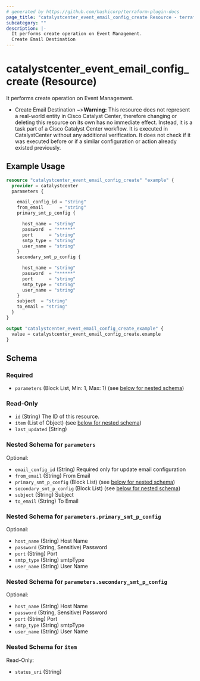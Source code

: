 ```yaml
---
# generated by https://github.com/hashicorp/terraform-plugin-docs
page_title: "catalystcenter_event_email_config_create Resource - terraform-provider-catalystcenter"
subcategory: ""
description: |-
  It performs create operation on Event Management.
  Create Email Destination
---
```


# catalystcenter_event_email_config_create (Resource)

It performs create operation on Event Management.

- Create Email Destination
~>**Warning:**
This resource does not represent a real-world entity in Cisco Catalyst Center, therefore changing or deleting this resource on its own has no immediate effect.
Instead, it is a task part of a Cisco Catalyst Center workflow. It is executed in CatalystCenter without any additional verification. It does not check if it was executed before or if a similar configuration or action already existed previously.

## Example Usage

```terraform
resource "catalystcenter_event_email_config_create" "example" {
  provider = catalystcenter
  parameters {

    email_config_id = "string"
    from_email      = "string"
    primary_smt_p_config {

      host_name = "string"
      password  = "******"
      port      = "string"
      smtp_type = "string"
      user_name = "string"
    }
    secondary_smt_p_config {

      host_name = "string"
      password  = "******"
      port      = "string"
      smtp_type = "string"
      user_name = "string"
    }
    subject  = "string"
    to_email = "string"
  }
}

output "catalystcenter_event_email_config_create_example" {
  value = catalystcenter_event_email_config_create.example
}
```

<!-- schema generated by tfplugindocs -->
## Schema

### Required

- `parameters` (Block List, Min: 1, Max: 1) (see [below for nested schema](#nestedblock--parameters))

### Read-Only

- `id` (String) The ID of this resource.
- `item` (List of Object) (see [below for nested schema](#nestedatt--item))
- `last_updated` (String)

<a id="nestedblock--parameters"></a>
### Nested Schema for `parameters`

Optional:

- `email_config_id` (String) Required only for update email configuration
- `from_email` (String) From Email
- `primary_smt_p_config` (Block List) (see [below for nested schema](#nestedblock--parameters--primary_smt_p_config))
- `secondary_smt_p_config` (Block List) (see [below for nested schema](#nestedblock--parameters--secondary_smt_p_config))
- `subject` (String) Subject
- `to_email` (String) To Email

<a id="nestedblock--parameters--primary_smt_p_config"></a>
### Nested Schema for `parameters.primary_smt_p_config`

Optional:

- `host_name` (String) Host Name
- `password` (String, Sensitive) Password
- `port` (String) Port
- `smtp_type` (String) smtpType
- `user_name` (String) User Name


<a id="nestedblock--parameters--secondary_smt_p_config"></a>
### Nested Schema for `parameters.secondary_smt_p_config`

Optional:

- `host_name` (String) Host Name
- `password` (String, Sensitive) Password
- `port` (String) Port
- `smtp_type` (String) smtpType
- `user_name` (String) User Name



<a id="nestedatt--item"></a>
### Nested Schema for `item`

Read-Only:

- `status_uri` (String)
